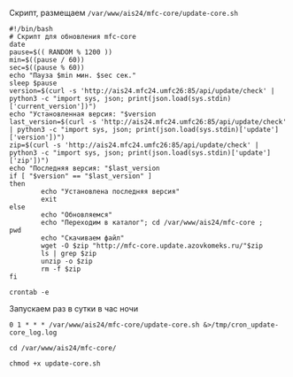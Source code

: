 Скрипт, размещаем `/var/www/ais24/mfc-core/update-core.sh`

```
#!/bin/bash
# Скрипт для обновления mfc-core
date
pause=$(( RANDOM % 1200 ))
min=$((pause / 60))
sec=$((pause % 60))
echo "Пауза $min мин. $sec сек."
sleep $pause
version=$(curl -s 'http://ais24.mfc24.umfc26:85/api/update/check' | python3 -c "import sys, json; print(json.load(sys.stdin)['current_version'])")
echo "Установленная версия: "$version
last_version=$(curl -s 'http://ais24.mfc24.umfc26:85/api/update/check' | python3 -c "import sys, json; print(json.load(sys.stdin)['update']['version'])")
zip=$(curl -s 'http://ais24.mfc24.umfc26:85/api/update/check' | python3 -c "import sys, json; print(json.load(sys.stdin)['update']['zip'])")
echo "Последняя версия: "$last_version
if [ "$version" == "$last_version" ]
then
        echo "Установлена последняя версия"
        exit
else
        echo "Обновляемся"
        echo "Переходим в каталог"; cd /var/www/ais24/mfc-core ;        pwd
        echo "Скачиваем файл"
        wget -O $zip "http://mfc-core.update.azovkomeks.ru/"$zip
        ls | grep $zip
        unzip -o $zip
        rm -f $zip
fi

```

`crontab -e`

Запускаем раз в сутки в час ночи

`0 1 * * * /var/www/ais24/mfc-core/update-core.sh &>/tmp/cron_update-core_log.log`

`cd /var/www/ais24/mfc-core/`

`chmod +x update-core.sh`
